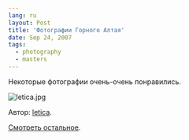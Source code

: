 ```yaml
---
lang: ru
layout: Post
title: 'Фотографии Горного Алтая'
date: Sep 24, 2007
tags:
  - photography
  - masters
---
```


Некоторые фотографии очень-очень понравились.

![letica.jpg](upload://letica.jpg)

Автор: [letica](http://letica.livejournal.com/).

[Смотреть остальное](http://letica.livejournal.com/tag/Алтай).
